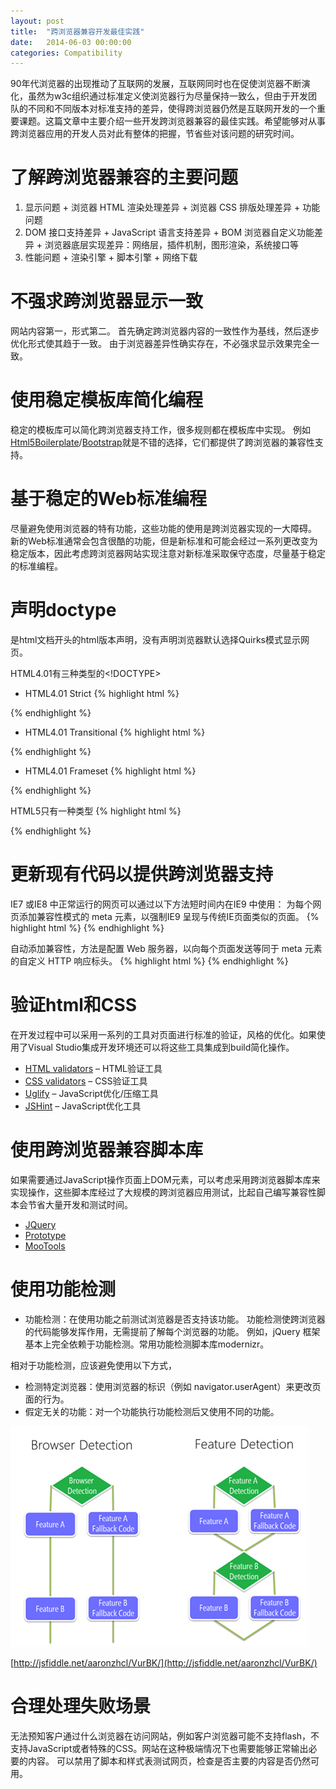 ```yaml
---
layout: post
title:  "跨浏览器兼容开发最佳实践"
date:   2014-06-03 00:00:00
categories: Compatibility
---
```


90年代浏览器的出现推动了互联网的发展，互联网同时也在促使浏览器不断演化，虽然为w3c组织通过标准定义使浏览器行为尽量保持一致么，但由于开发团队的不同和不同版本对标准支持的差异，使得跨浏览器仍然是互联网开发的一个重要课题。这篇文章中主要介绍一些开发跨浏览器兼容的最佳实践。希望能够对从事跨浏览器应用的开发人员对此有整体的把握，节省些对该问题的研究时间。

<!--more-->

# 了解跨浏览器兼容的主要问题

1.   显示问题
    +   浏览器 HTML 渲染处理差异
    +   浏览器 CSS 排版处理差异
    +   功能问题
2.   DOM 接口支持差异
    +   JavaScript 语言支持差异
    +   BOM 浏览器自定义功能差异
    +   浏览器底层实现差异：网络层，插件机制，图形渲染，系统接口等
3.   性能问题
    +   渲染引擎
    +   脚本引擎
    +   网络下载

# 不强求跨浏览器显示一致

网站内容第一，形式第二。
首先确定跨浏览器内容的一致性作为基线，然后逐步优化形式使其趋于一致。
由于浏览器差异性确实存在，不必强求显示效果完全一致。

# 使用稳定模板库简化编程

稳定的模板库可以简化跨浏览器支持工作，很多规则都在模板库中实现。
例如[Html5Boilerplate](http://html5boilerplate.com/)/[Bootstrap](http://getbootstrap.com/)就是不错的选择，它们都提供了跨浏览器的兼容性支持。

# 基于稳定的Web标准编程

尽量避免使用浏览器的特有功能，这些功能的使用是跨浏览器实现的一大障碍。
新的Web标准通常会包含很酷的功能，但是新标准和可能会经过一系列更改变为稳定版本，因此考虑跨浏览器网站实现注意对新标准采取保守态度，尽量基于稳定的标准编程。

# 声明doctype

<!DOCTYPE>是html文档开头的html版本声明，没有<!DOCTYPE>声明浏览器默认选择Quirks模式显示网页。
HTML4.01有三种类型的<!DOCTYPE>

+   HTML4.01 Strict
{% highlight html %}
<!DOCTYPE html PUBLIC "-//W3C//DTD HTML 4.01//EN" "http://www.w3.org/TR/html4/strict.dtd"> 
{% endhighlight %}
+   HTML4.01 Transitional
{% highlight html %}
<!DOCTYPE html PUBLIC "-//W3C//DTD HTML 4.01 Transitional//EN" "http://www.w3.org/TR/html4/loose.dtd"> 
{% endhighlight %}
+   HTML4.01 Frameset
{% highlight html %}
<!DOCTYPE html PUBLIC "-//W3C//DTD HTML 4.01 Frameset//EN" "http://www.w3.org/TR/html4/frameset.dtd">
{% endhighlight %}

HTML5只有一种类型
{% highlight html %}
<!DOCTYPE html>
{% endhighlight %}

# 更新现有代码以提供跨浏览器支持

IE7 或IE8 中正常运行的网页可以通过以下方法短时间内在IE9 中使用：
为每个网页添加兼容性模式的 meta 元素，以强制IE9 呈现与传统IE页面类似的页面。
{% highlight html %}
  <meta http-equiv="X-UA-Compatible" content="IE=EmulateIE7" /> 
{% endhighlight %}

自动添加兼容性，方法是配置 Web 服务器，以向每个页面发送等同于 meta 元素的自定义 HTTP 响应标头。
{% highlight html %}
  <add name="X-UA-Compatible" value="IE=EmulateIE7" />
{% endhighlight %}

# 验证html和CSS

在开发过程中可以采用一系列的工具对页面进行标准的验证，风格的优化。如果使用了Visual Studio集成开发环境还可以将这些工具集成到build简化操作。

+   [HTML validators](http://validator.w3.org/) – HTML验证工具
+   [CSS validators](http://jigsaw.w3.org/css-validator/) – CSS验证工具
+   [Uglify](https://github.com/mishoo/UglifyJS) – JavaScript优化/压缩工具
+   [JSHint](https://github.com/jshint/jshint/) – JavaScript优化工具

# 使用跨浏览器兼容脚本库

如果需要通过JavaScript操作页面上DOM元素，可以考虑采用跨浏览器脚本库来实现操作，这些脚本库经过了大规模的跨浏览器应用测试，比起自己编写兼容性脚本会节省大量开发和测试时间。

+   [JQuery](http://jquery.com/)
+   [Prototype](http://prototypejs.org/)
+   [MooTools](http://mootools.net/)

# 使用功能检测

+   功能检测：在使用功能之前测试浏览器是否支持该功能。 功能检测使跨浏览器的代码能够发挥作用，无需提前了解每个浏览器的功能。 例如，jQuery 框架基本上完全依赖于功能检测。常用功能检测脚本库modernizr。 

相对于功能检测，应该避免使用以下方式，
+   检测特定浏览器：使用浏览器的标识（例如 navigator.userAgent）来更改页面的行为。 
+   假定无关的功能：对一个功能执行功能检测后又使用不同的功能。

![feature detection](/assets/images/posts/feature-detection.png)

[http://jsfiddle.net/aaronzhcl/VurBK/](http://jsfiddle.net/aaronzhcl/VurBK/)

# 合理处理失败场景

无法预知客户通过什么浏览器在访问网站，例如客户浏览器可能不支持flash，不支持JavaScript或者特殊的CSS。网站在这种极端情况下也需要能够正常输出必要的内容。
可以禁用了脚本和样式表测试网页，检查是否主要的内容是否仍然可用。